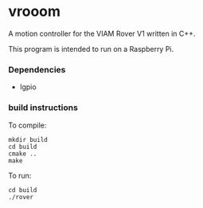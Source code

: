 # vrooom
A motion controller for the VIAM Rover V1 written in C++. 

This program is intended to run on a Raspberry Pi.

### Dependencies
- lgpio

### build instructions

To compile:

```
mkdir build
cd build
cmake ..
make
```
To run:

```
cd build
./rover
```
